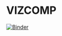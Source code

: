 # VIZCOMP

[![Binder](https://mybinder.org/badge_logo.svg)](https://mybinder.org/v2/gh/otaviofcoletti/HeatMap/HEAD?urlpath=voila%2Frender%2F%20projeto_4.ipynb)
